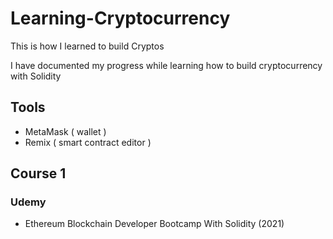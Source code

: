 # Learning-Cryptocurrency

This is how I learned to build Cryptos

I have documented my progress while learning how to build cryptocurrency with Solidity
## Tools

- MetaMask ( wallet )
- Remix ( smart contract editor )
## Course 1

### Udemy

- Ethereum Blockchain Developer Bootcamp With Solidity (2021)
